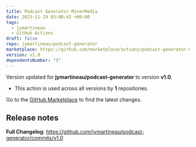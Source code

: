 ```yaml
---
title: Podcast Generator MinerMedia
date: 2023-11-19 03:08:42 +00:00
tags:
  - jymartineau
  - GitHub Actions
draft: false
repo: jymartineau/podcast-generator
marketplace: https://github.com/marketplace/actions/podcast-generator-minermedia
version: v1.0
dependentsNumber: "1"
---
```



Version updated for **jymartineau/podcast-generator** to version **v1.0**.
- This action is used across all versions by **1** repositories.

Go to the [GitHub Marketplace](https://github.com/marketplace/actions/podcast-generator-minermedia) to find the latest changes.

## Release notes

**Full Changelog**: https://github.com/jymartineau/podcast-generator/commits/v1.0

